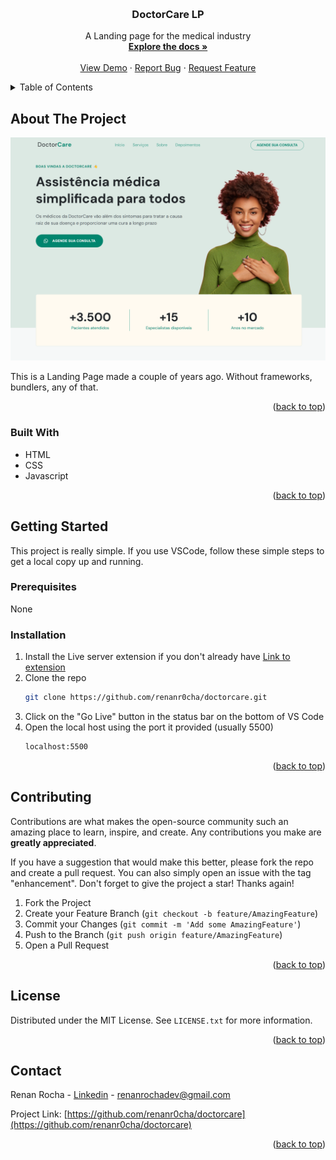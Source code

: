 <!-- Improved compatibility of back to top link: See: https://github.com/othneildrew/Best-README-Template/pull/73 -->
<a id="readme-top"></a>
<!--
*** Thanks for checking out the Best-README-Template. If you have a suggestion
*** that would make this better, please fork the repo and create a pull request
*** or simply open an issue with the tag "enhancement".
*** Don't forget to give the project a star!
*** Thanks again! Now go create something AMAZING! :D
-->



<!-- PROJECT LOGO -->
<br />
<div align="center">

<h3 align="center">DoctorCare LP</h3>

  <p align="center">
    A Landing page for the medical industry
    <br />
    <a href="https://github.com/renanr0cha/doctorcare"><strong>Explore the docs »</strong></a>
    <br />
    <br />
    <a href="https://renanr0cha.github.io/doctorcare/">View Demo</a>
    ·
    <a href="https://github.com/renanr0cha/doctorcare/issues/new?labels=bug&template=bug-report---.md">Report Bug</a>
    ·
    <a href="https://github.com/renanr0cha/doctorcare/issues/new?labels=enhancement&template=feature-request---.md">Request Feature</a>
  </p>
</div>



<!-- TABLE OF CONTENTS -->
<details>
  <summary>Table of Contents</summary>
  <ol>
    <li>
      <a href="#about-the-project">About The Project</a>
      <ul>
        <li><a href="#built-with">Built With</a></li>
      </ul>
    </li>
    <li>
      <a href="#getting-started">Getting Started</a>
      <ul>
        <li><a href="#prerequisites">Prerequisites</a></li>
        <li><a href="#installation">Installation</a></li>
      </ul>
    </li>
    <li><a href="#contributing">Contributing</a></li>
    <li><a href="#license">License</a></li>
    <li><a href="#contact">Contact</a></li>
    <li><a href="#acknowledgments">Acknowledgments</a></li>
  </ol>
</details>



<!-- ABOUT THE PROJECT -->
## About The Project

[![Product Name Screen Shot][product-screenshot]](https://renanr0cha.github.io/doctorcare/)

This is a Landing Page made a couple of years ago. Without frameworks, bundlers, any of that.
<p align="right">(<a href="#readme-top">back to top</a>)</p>


### Built With

* HTML
* CSS
* Javascript

<p align="right">(<a href="#readme-top">back to top</a>)</p>



<!-- GETTING STARTED -->
## Getting Started

This project is really simple. If you use VSCode, follow these simple steps to get a local copy up and running.

### Prerequisites

None

### Installation

1. Install the Live server extension if you don't already have [Link to extension](https://marketplace.visualstudio.com/items?itemName=ritwickdey.LiveServer)
2. Clone the repo
   ```sh
   git clone https://github.com/renanr0cha/doctorcare.git
   ```
3. Click on the "Go Live" button in the status bar on the bottom of VS Code
4. Open the local host using the port it provided (usually 5500)
   ```sh
   localhost:5500
   ```

<p align="right">(<a href="#readme-top">back to top</a>)</p>


<!-- CONTRIBUTING -->
## Contributing

Contributions are what makes the open-source community such an amazing place to learn, inspire, and create. Any contributions you make are **greatly appreciated**.

If you have a suggestion that would make this better, please fork the repo and create a pull request. You can also simply open an issue with the tag "enhancement".
Don't forget to give the project a star! Thanks again!

1. Fork the Project
2. Create your Feature Branch (`git checkout -b feature/AmazingFeature`)
3. Commit your Changes (`git commit -m 'Add some AmazingFeature'`)
4. Push to the Branch (`git push origin feature/AmazingFeature`)
5. Open a Pull Request

<p align="right">(<a href="#readme-top">back to top</a>)</p>



<!-- LICENSE -->
## License

Distributed under the MIT License. See `LICENSE.txt` for more information.

<p align="right">(<a href="#readme-top">back to top</a>)</p>



<!-- CONTACT -->
## Contact

Renan Rocha - [Linkedin](https://www.linkedin.com/in/renanr0cha/) - renanrochadev@gmail.com

Project Link: [https://github.com/renanr0cha/doctorcare](https://github.com/renanr0cha/doctorcare)

<p align="right">(<a href="#readme-top">back to top</a>)</p>


<!-- MARKDOWN LINKS & IMAGES -->
<!-- https://www.markdownguide.org/basic-syntax/#reference-style-links -->
[contributors-shield]: https://img.shields.io/github/contributors/renanr0cha/doctorcare.svg?style=for-the-badge
[contributors-url]: https://github.com/renanr0cha/doctorcare/graphs/contributors
[forks-shield]: https://img.shields.io/github/forks/renanr0cha/doctorcare.svg?style=for-the-badge
[forks-url]: https://github.com/renanr0cha/doctorcare/network/members
[stars-shield]: https://img.shields.io/github/stars/renanr0cha/doctorcare.svg?style=for-the-badge
[stars-url]: https://github.com/renanr0cha/doctorcare/stargazers
[issues-shield]: https://img.shields.io/github/issues/renanr0cha/doctorcare.svg?style=for-the-badge
[issues-url]: https://github.com/renanr0cha/doctorcare/issues
[license-shield]: https://img.shields.io/github/license/renanr0cha/doctorcare.svg?style=for-the-badge
[license-url]: https://github.com/renanr0cha/doctorcare/blob/master/LICENSE.txt
[linkedin-shield]: https://img.shields.io/badge/-LinkedIn-black.svg?style=for-the-badge&logo=linkedin&colorB=555
[linkedin-url]: https://linkedin.com/in/renanr0cha
[product-screenshot]: screenshot.png
[Next.js]: https://img.shields.io/badge/next.js-000000?style=for-the-badge&logo=nextdotjs&logoColor=white
[Next-url]: https://nextjs.org/
[React.js]: https://img.shields.io/badge/React-20232A?style=for-the-badge&logo=react&logoColor=61DAFB
[React-url]: https://reactjs.org/
[Vue.js]: https://img.shields.io/badge/Vue.js-35495E?style=for-the-badge&logo=vuedotjs&logoColor=4FC08D
[Vue-url]: https://vuejs.org/
[Angular.io]: https://img.shields.io/badge/Angular-DD0031?style=for-the-badge&logo=angular&logoColor=white
[Angular-url]: https://angular.io/
[Svelte.dev]: https://img.shields.io/badge/Svelte-4A4A55?style=for-the-badge&logo=svelte&logoColor=FF3E00
[Svelte-url]: https://svelte.dev/
[Laravel.com]: https://img.shields.io/badge/Laravel-FF2D20?style=for-the-badge&logo=laravel&logoColor=white
[Laravel-url]: https://laravel.com
[Bootstrap.com]: https://img.shields.io/badge/Bootstrap-563D7C?style=for-the-badge&logo=bootstrap&logoColor=white
[Bootstrap-url]: https://getbootstrap.com
[JQuery.com]: https://img.shields.io/badge/jQuery-0769AD?style=for-the-badge&logo=jquery&logoColor=white
[JQuery-url]: https://jquery.com 
